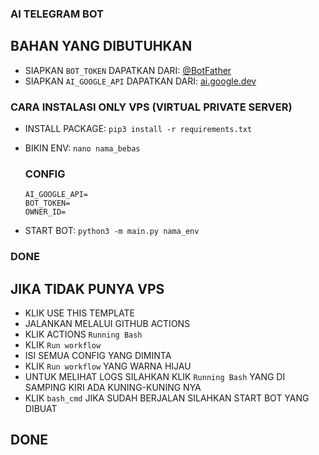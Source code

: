 ### AI TELEGRAM BOT
   ## BAHAN YANG DIBUTUHKAN 
   - SIAPKAN `BOT_TOKEN` DAPATKAN DARI: [@BotFather](https://t.me/BotFather)
   - SIAPKAN `AI_GOOGLE_API` DAPATKAN DARI: [ai.google.dev](https://ai.google.dev)

### CARA INSTALASI ONLY VPS (VIRTUAL PRIVATE SERVER)
   - INSTALL PACKAGE: `pip3 install -r requirements.txt`
   - BIKIN ENV: `nano nama_bebas`
      ### CONFIG
         
         AI_GOOGLE_API=
         BOT_TOKEN=
         OWNER_ID=
         
   - START BOT: `python3 -m main.py nama_env`

### DONE

## JIKA TIDAK PUNYA VPS 
- KLIK USE THIS TEMPLATE
- JALANKAN MELALUI GITHUB ACTIONS
- KLIK ACTIONS `Running Bash`
- KLIK `Run workflow`
- ISI SEMUA CONFIG YANG DIMINTA
- KLIK `Run workflow` YANG WARNA HIJAU
- UNTUK MELIHAT LOGS SILAHKAN KLIK `Running Bash` YANG DI SAMPING KIRI ADA KUNING-KUNING NYA
- KLIK `bash_cmd` JIKA SUDAH BERJALAN SILAHKAN START BOT YANG DIBUAT
## DONE
